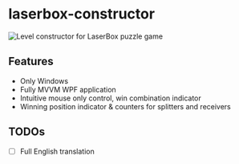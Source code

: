 # laserbox-constructor

![Level constructor for LaserBox puzzle game](lb.gif)

## Features

- Only Windows
- Fully MVVM WPF application
- Intuitive mouse only control, win combination indicator
- Winning position indicator & counters for splitters and receivers

## TODOs

- [ ] Full English translation
